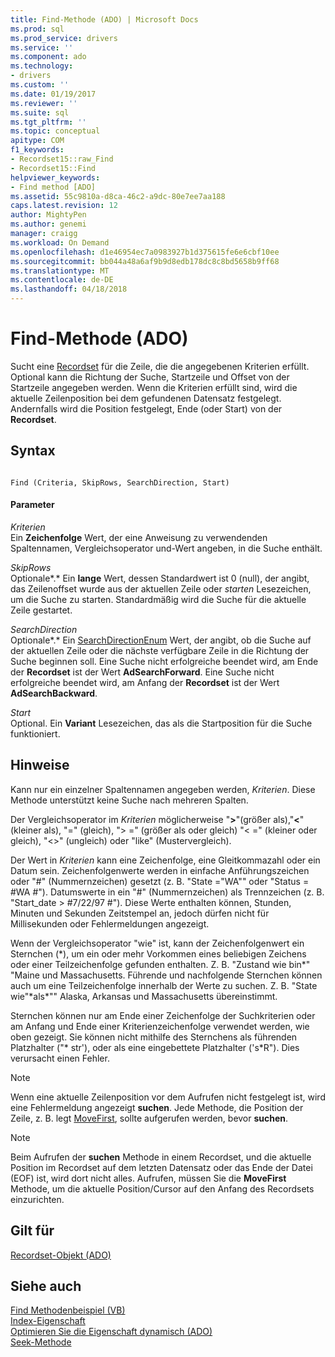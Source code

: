```yaml
---
title: Find-Methode (ADO) | Microsoft Docs
ms.prod: sql
ms.prod_service: drivers
ms.service: ''
ms.component: ado
ms.technology:
- drivers
ms.custom: ''
ms.date: 01/19/2017
ms.reviewer: ''
ms.suite: sql
ms.tgt_pltfrm: ''
ms.topic: conceptual
apitype: COM
f1_keywords:
- Recordset15::raw_Find
- Recordset15::Find
helpviewer_keywords:
- Find method [ADO]
ms.assetid: 55c9810a-d8ca-46c2-a9dc-80e7ee7aa188
caps.latest.revision: 12
author: MightyPen
ms.author: genemi
manager: craigg
ms.workload: On Demand
ms.openlocfilehash: d1e46954ec7a0983927b1d375615fe6e6cbf10ee
ms.sourcegitcommit: bb044a48a6af9b9d8edb178dc8c8bd5658b9ff68
ms.translationtype: MT
ms.contentlocale: de-DE
ms.lasthandoff: 04/18/2018
---
```

# <a name="find-method-ado"></a>Find-Methode (ADO)
Sucht eine [Recordset](../../../ado/reference/ado-api/recordset-object-ado.md) für die Zeile, die die angegebenen Kriterien erfüllt. Optional kann die Richtung der Suche, Startzeile und Offset von der Startzeile angegeben werden. Wenn die Kriterien erfüllt sind, wird die aktuelle Zeilenposition bei dem gefundenen Datensatz festgelegt. Andernfalls wird die Position festgelegt, Ende (oder Start) von der **Recordset**.  
  
## <a name="syntax"></a>Syntax  
  
```  
  
Find (Criteria, SkipRows, SearchDirection, Start)  
```  
  
#### <a name="parameters"></a>Parameter  
 *Kriterien*  
 Ein **Zeichenfolge** Wert, der eine Anweisung zu verwendenden Spaltennamen, Vergleichsoperator und-Wert angeben, in die Suche enthält.  
  
 *SkipRows*  
 Optionale*.* Ein **lange** Wert, dessen Standardwert ist 0 (null), der angibt, das Zeilenoffset wurde aus der aktuellen Zeile oder *starten* Lesezeichen, um die Suche zu starten. Standardmäßig wird die Suche für die aktuelle Zeile gestartet.  
  
 *SearchDirection*  
 Optionale*.* Ein [SearchDirectionEnum](../../../ado/reference/ado-api/searchdirectionenum.md) Wert, der angibt, ob die Suche auf der aktuellen Zeile oder die nächste verfügbare Zeile in die Richtung der Suche beginnen soll. Eine Suche nicht erfolgreiche beendet wird, am Ende der **Recordset** ist der Wert **AdSearchForward**. Eine Suche nicht erfolgreiche beendet wird, am Anfang der **Recordset** ist der Wert **AdSearchBackward**.  
  
 *Start*  
 Optional. Ein **Variant** Lesezeichen, das als die Startposition für die Suche funktioniert.  
  
## <a name="remarks"></a>Hinweise  
 Kann nur ein einzelner Spaltennamen angegeben werden, *Kriterien*. Diese Methode unterstützt keine Suche nach mehreren Spalten.  
  
 Der Vergleichsoperator im *Kriterien* möglicherweise "**>**"(größer als),"**\<**" (kleiner als), "=" (gleich), "> =" (größer als oder gleich) "< =" (kleiner oder gleich), "<>" (ungleich) oder "like" (Mustervergleich).  
  
 Der Wert in *Kriterien* kann eine Zeichenfolge, eine Gleitkommazahl oder ein Datum sein. Zeichenfolgenwerte werden in einfache Anführungszeichen oder "#" (Nummernzeichen) gesetzt (z. B. "State ="WA"" oder "Status = #WA #"). Datumswerte in ein "#" (Nummernzeichen) als Trennzeichen (z. B. "Start_date > #7/22/97 #"). Diese Werte enthalten können, Stunden, Minuten und Sekunden Zeitstempel an, jedoch dürfen nicht für Millisekunden oder Fehlermeldungen angezeigt.  
  
 Wenn der Vergleichsoperator "wie" ist, kann der Zeichenfolgenwert ein Sternchen (*), um ein oder mehr Vorkommen eines beliebigen Zeichens oder einer Teilzeichenfolge gefunden enthalten. Z. B. "Zustand wie bin\*" "Maine und Massachusetts. Führende und nachfolgende Sternchen können auch um eine Teilzeichenfolge innerhalb der Werte zu suchen. Z. B. "State wie"\*als\*"" Alaska, Arkansas und Massachusetts übereinstimmt.  
  
 Sternchen können nur am Ende einer Zeichenfolge der Suchkriterien oder am Anfang und Ende einer Kriterienzeichenfolge verwendet werden, wie oben gezeigt. Sie können nicht mithilfe des Sternchens als führenden Platzhalter ("* str'), oder als eine eingebettete Platzhalter ('s\*R"). Dies verursacht einen Fehler.  
  
> [!NOTE]
>  Wenn eine aktuelle Zeilenposition vor dem Aufrufen nicht festgelegt ist, wird eine Fehlermeldung angezeigt **suchen**. Jede Methode, die Position der Zeile, z. B. legt [MoveFirst](../../../ado/reference/ado-api/movefirst-movelast-movenext-and-moveprevious-methods-ado.md), sollte aufgerufen werden, bevor **suchen**.  
  
> [!NOTE]
>  Beim Aufrufen der **suchen** Methode in einem Recordset, und die aktuelle Position im Recordset auf dem letzten Datensatz oder das Ende der Datei (EOF) ist, wird dort nicht alles. Aufrufen, müssen Sie die **MoveFirst** Methode, um die aktuelle Position/Cursor auf den Anfang des Recordsets einzurichten.  
  
## <a name="applies-to"></a>Gilt für  
 [Recordset-Objekt (ADO)](../../../ado/reference/ado-api/recordset-object-ado.md)  
  
## <a name="see-also"></a>Siehe auch  
 [Find Methodenbeispiel (VB)](../../../ado/reference/ado-api/find-method-example-vb.md)   
 [Index-Eigenschaft](../../../ado/reference/ado-api/index-property.md)   
 [Optimieren Sie die Eigenschaft dynamisch (ADO)](../../../ado/reference/ado-api/optimize-property-dynamic-ado.md)   
 [Seek-Methode](../../../ado/reference/ado-api/seek-method.md)
